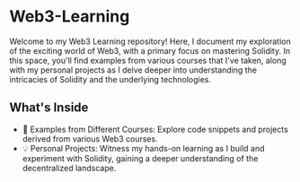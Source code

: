 # Web3-Learning

Welcome to my Web3 Learning repository! Here, I document my exploration of the exciting world of Web3, with a primary focus on mastering Solidity. In this space, you'll find examples from various courses that I've taken, along with my personal projects as I delve deeper into understanding the intricacies of Solidity and the underlying technologies.

## What's Inside

- 🚀 Examples from Different Courses: Explore code snippets and projects derived from various Web3 courses.
- 💡 Personal Projects: Witness my hands-on learning as I build and experiment with Solidity, gaining a deeper understanding of the decentralized landscape.
